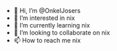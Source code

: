 - 👋 Hi, I’m @OnkelJosers
- 👀 I’m interested in nix
- 🌱 I’m currently learning nix
- 💞️ I’m looking to collaborate on nix
- 📫 How to reach me nix

<!---
OnkelJosers/OnkelJosers is a ✨ special ✨ repository because its `README.md` (this file) appears on your GitHub profile.
You can click the Preview link to take a look at your changes.
--->
